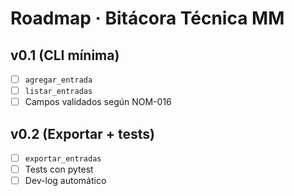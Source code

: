 # Roadmap · Bitácora Técnica MM

## v0.1 (CLI mínima)
- [ ] `agregar_entrada`
- [ ] `listar_entradas`
- [ ] Campos validados según NOM-016

## v0.2 (Exportar + tests)
- [ ] `exportar_entradas`
- [ ] Tests con pytest
- [ ] Dev-log automático
